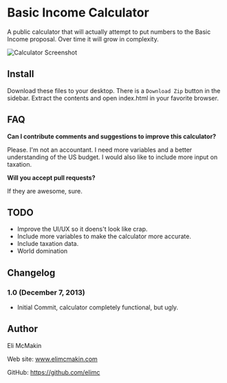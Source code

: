 **Basic Income Calculator**
===========================

A public calculator that will actually attempt to put numbers to the Basic Income proposal. Over time it will grow in complexity.

![Calculator Screenshot](https://raw.github.com/elimc/basic-income/master/images/basic-income-calculator.png "Basic Income Calculator Image")

Install
-------

Download these files to your desktop. There is a `Download Zip` button in the sidebar. Extract the contents and open index.html in your favorite browser.

FAQ
---

__Can I contribute comments and suggestions to improve this calculator?__

Please. I'm not an accountant. I need more variables and a better understanding of the US budget. I would also like to include more input on taxation.

__Will you accept pull requests?__

If they are awesome, sure.

TODO
----

* Improve the UI/UX so it doens't look like crap.
* Include more variables to make the calculator more accurate.
* Include taxation data.
* World domination

Changelog
---------

### 1.0 (December 7, 2013)
* Initial Commit, calculator completely functional, but ugly.

Author
------

Eli McMakin

Web site: www.elimcmakin.com

GitHub: https://github.com/elimc
